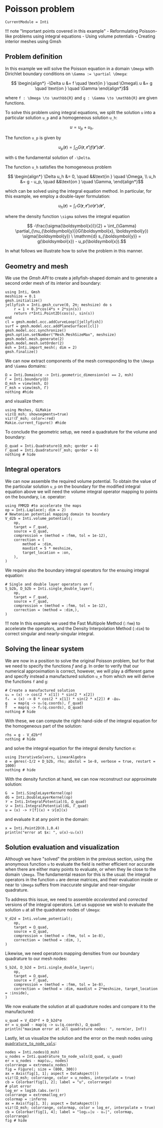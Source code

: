 # Poisson problem

```@meta
CurrentModule = Inti
```

!!! note "Important points covered in this example"
      - Reformulating Poisson-like problems using integral equations
      - Using volume potentials
      - Creating interior meshes using Gmsh

## Problem definition

In this example we will solve the Poisson equation in a domain ``\Omega`` with
Dirichlet boundary conditions on ``\Gamma := \partial \Omega``:

```math
  \begin{align*}
      -\Delta u &= f  \quad \text{in } \quad \Omega\\
      u &= g  \quad \text{on } \quad \Gamma
  \end{align*}
```

where ``f : \Omega \to \mathbb{R}`` and ``g : \Gamma \to \mathbb{R}`` are given
functions.

To solve this problem using integral equations, we split the solution ``u`` into
a particular solution ``u_p`` and a homogeneous solution ``u_h``:

```math
  u = u_p + u_h.
```

The function ``u_p`` is given by

```math
u_p(\boldsymbol{r}) = \int_{\Omega} G(\boldsymbol{r}, \boldsymbol{r'}) f(\boldsymbol{r'}) d\boldsymbol{r'}.
```

with ``G`` the fundamental solution of ``-\Delta``.

The function ``u_h`` satisfies the homogeneous problem

```math
  \begin{align*}
      \Delta u_h &= 0,  \quad &&\text{in } \quad \Omega, \\
      u_h &= g - u_p,  \quad &&\text{on }  \quad \Gamma,
  \end{align*}
```

which can be solved using the integral equation method. In particular, for this
example, we employ a double-layer formulation:

```math
u_h(\boldsymbol{r}) = \int_{\Gamma} G(\boldsymbol{r}, \boldsymbol{r'}) \sigma(\boldsymbol{r}') d\boldsymbol{r'},
```

where the density function ``\sigma`` solves the integral equation

```math
  -\frac{\sigma(\boldsymbol{x})}{2} + \int_{\Gamma} \partial_{\nu_{\boldsymbol{y}}}G(\boldsymbol{x}, \boldsymbol{y}) \sigma(\boldsymbol{y}) \ \mathrm{d} s_{\boldsymbol{y}} = g(\boldsymbol{x}) - u_p(\boldsymbol{x}).
```

In what follows we illustrate how to solve the problem in this manner.

## Geometry and mesh

We use the *Gmsh API* to create a jellyfish-shaped domain and to generate a
second order mesh of its interior and boundary:

```@example poisson
using Inti, Gmsh
meshsize = 0.1
gmsh.initialize()
jellyfish = Inti.gmsh_curve(0, 2π; meshsize) do s
    r = 1 + 0.3*cos(4*s + 2*sin(s))
    return r*Inti.Point2D(cos(s), sin(s))
end
cl = gmsh.model.occ.addCurveLoop([jellyfish])
surf = gmsh.model.occ.addPlaneSurface([cl])
gmsh.model.occ.synchronize()
gmsh.option.setNumber("Mesh.MeshSizeMax", meshsize)
gmsh.model.mesh.generate(2)
gmsh.model.mesh.setOrder(2)
msh = Inti.import_mesh(; dim = 2)
gmsh.finalize()
```

We can now extract components of the mesh corresponding to the ``\Omega`` and
``\Gamma`` domains:

```@example poisson
Ω = Inti.Domain(e -> Inti.geometric_dimension(e) == 2, msh)
Γ = Inti.boundary(Ω)
Ω_msh = view(msh, Ω)
Γ_msh = view(msh, Γ)
nothing #hide
```

and visualize them:

```@example poisson
using Meshes, GLMakie
viz(Ω_msh; showsegments=true)
viz!(Γ_msh; color=:red)
Makie.current_figure() #hide
```

To conclude the geometric setup, we need a quadrature for the volume and
boundary:

```@example poisson
Ω_quad = Inti.Quadrature(Ω_msh; qorder = 4)
Γ_quad = Inti.Quadrature(Γ_msh; qorder = 6)
nothing # hide
```

## Integral operators

We can now assemble the required volume potential. To obtain the value of the particular solution
``u_p`` on the boundary for the modified integral equation above we will need the volume integral
operator mapping to points on the boundary, i.e. operator:

```@example poisson
using FMM2D #to accelerate the maps
op = Inti.Laplace(; dim = 2)
# Newtonian potential mapping domain to boundary
V_d2b = Inti.volume_potential(;
    op,
    target = Γ_quad,
    source = Ω_quad,
    compression = (method = :fmm, tol = 1e-12),
    correction = (
        method = :dim,
        maxdist = 5 * meshsize,
        target_location = :on,
    ),
)
```

We require also the boundary integral operators for the ensuing integral
equation:

```@example poisson
# Single and double layer operators on Γ
S_b2b, D_b2b = Inti.single_double_layer(;
    op,
    target = Γ_quad,
    source = Γ_quad,
    compression = (method = :fmm, tol = 1e-12),
    correction = (method = :dim,),
)
```

!!! note
    In this example we used the Fast Multipole Method (`:fmm`) to accelerate the
    operators, and the Density Interpolation Method (`:dim`) to correct singular
    and nearly-singular integral.

## Solving the linear system

We are now in a position to solve the original Poisson problem, but for that we
need to specify the functions $f$ and $g$. In order to verify that our numerical
approximation is correct, however, we will play a different game and specify
instead a manufactured solution ``u_e`` from which we will derive the functions
``f`` and ``g``:

```@example poisson
# Create a manufactured solution
uₑ = (x) -> cos(2 * x[1]) * sin(2 * x[2])
fₑ  = (x) -> 8 * cos(2 * x[1]) * sin(2 * x[2]) # -Δuₑ
g   = map(q -> uₑ(q.coords), Γ_quad)
f   = map(q -> fₑ(q.coords), Ω_quad)
nothing # hide
```

With these, we can compute the right-hand-side of the integral equation for the
homogeneous part of the solution:

```@example poisson
rhs = g - V_d2b*f
nothing # hide
```

and solve the integral equation for the integral density function ``σ``:

```@example poisson
using IterativeSolvers, LinearAlgebra
σ = gmres(-I/2 + D_b2b, rhs; abstol = 1e-8, verbose = true, restart = 1000)
nothing # hide
```

With the density function at hand, we can now reconstruct our approximate solution:

```@example poisson
G  = Inti.SingleLayerKernel(op)
dG = Inti.DoubleLayerKernel(op)
𝒱 = Inti.IntegralPotential(G, Ω_quad)
𝒟 = Inti.IntegralPotential(dG, Γ_quad)
u = (x) -> 𝒱[f](x) + 𝒟[σ](x)
```

and evaluate it at any point in the domain:

```@example poisson
x = Inti.Point2D(0.1,0.4)
println("error at $x: ", u(x)-uₑ(x))
```

## Solution evaluation and visualization

Although we have "solved" the problem in the previous section, using the
anonymous function `u` to evaluate the field is neither efficient nor accurate
when there are either many points to evaluate, or when they lie close to the
domain ``\Omega``. The fundamental reason for this is the usual: the integral
operators in the function `u` are dense matrices, and their evaluation inside
or near to ``\Omega`` suffers from inaccurate singular and near-singular
quadrature.

To address this issue, we need to assemble *accelerated* and *corrected*
versions of the integral operators. Let us suppose we wish to evaluate the
solution ``u`` at all the quadrature nodes of ``\Omega``:

```@example poisson
V_d2d = Inti.volume_potential(;
    op,
    target = Ω_quad,
    source = Ω_quad,
    compression = (method = :fmm, tol = 1e-8),
    correction = (method = :dim, ),
)
```

Likewise, we need operators mapping densities from our boundary quadrature to
our mesh nodes:

```@example poisson
S_b2d, D_b2d = Inti.single_double_layer(;
    op,
    target = Ω_quad,
    source = Γ_quad,
    compression = (method = :fmm, tol = 1e-8),
    correction = (method = :dim, maxdist = 2*meshsize, target_location = :inside),
)
```

We now evaluate the solution at all quadrature nodes and compare it to the
manufactured:

```@example poisson
u_quad = V_d2d*f + D_b2d*σ
er = u_quad - map(q -> uₑ(q.coords), Ω_quad)
println("maximum error at all quadrature nodes: ", norm(er, Inf))
```

Lastly, let us visualize the solution and the error on the mesh nodes using [`quadrature_to_node_vals`](@ref):

```@example poisson
nodes = Inti.nodes(Ω_msh)
u_nodes = Inti.quadrature_to_node_vals(Ω_quad, u_quad)
er = u_nodes - map(uₑ, nodes)
colorrange = extrema(u_nodes)
fig = Figure(; size = (800, 300))
ax = Axis(fig[1, 1]; aspect = DataAspect())
viz!(Ω_msh; colorrange, color = u_nodes, interpolate = true)
cb = Colorbar(fig[1, 2]; label = "u", colorrange)
# plot error
log_er = log10.(abs.(er))
colorrange = extrema(log_er)
colormap = :inferno
ax = Axis(fig[1, 3]; aspect = DataAspect())
viz!(Ω_msh; colorrange, colormap, color = log_er, interpolate = true)
cb = Colorbar(fig[1, 4]; label = "log₁₀|u - uₑ|", colormap, colorrange)
fig # hide
```
